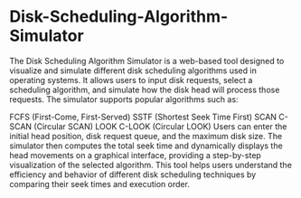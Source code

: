 # Disk-Scheduling-Algorithm-Simulator
The Disk Scheduling Algorithm Simulator is a web-based tool designed to visualize and simulate different disk scheduling algorithms used in operating systems. It allows users to input disk requests, select a scheduling algorithm, and simulate how the disk head will process those requests. The simulator supports popular algorithms such as:

FCFS (First-Come, First-Served)
SSTF (Shortest Seek Time First)
SCAN
C-SCAN (Circular SCAN)
LOOK
C-LOOK (Circular LOOK)
Users can enter the initial head position, disk request queue, and the maximum disk size. The simulator then computes the total seek time and dynamically displays the head movements on a graphical interface, providing a step-by-step visualization of the selected algorithm. This tool helps users understand the efficiency and behavior of different disk scheduling techniques by comparing their seek times and execution order.
